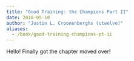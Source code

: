 ```yaml
---
title: "Good Training: the Champions Part II"
date: 2018-05-10
author: "Justin L. Croonenberghs (ctwelve)"
aliases:
  - /book/good-training-champions-pt-ii
---
```


Hello! Finally got the chapter moved over!
